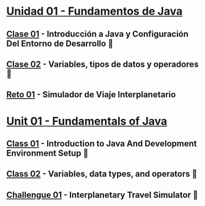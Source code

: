 # [Unidad 01 - Fundamentos de Java](Unit01)

## [Clase 01](Class01) - Introducción a Java y Configuración Del Entorno de Desarrollo :file_folder:
## [Clase 02](Class02) - Variables, tipos de datos y operadores :file_folder:
## [Reto 01](Challengue01) - Simulador de Viaje Interplanetario

#

# [Unit 01 - Fundamentals of Java](Unit01)

## [Class 01](Class01) - Introduction to Java And Development Environment Setup :file_folder:
## [Class 02](Class02) - Variables, data types, and operators :file_folder:
## [Challengue 01](Challengue01) - Interplanetary Travel Simulator :file_folder: